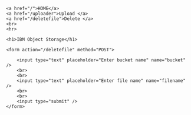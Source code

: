 <html>

<body>

    <a href="/">HOME</a>
    <a href="/uploader">Upload </a>
    <a href="/deletefile">Delete </a>
    <br>
    <hr>

    <h1>IBM Object Storage</h1>

    <form action="/deletefile" method="POST">

        <input type="text" placeholder="Enter bucket name" name="bucket" />
        <br>
        <br>
        <input type="text" placeholder="Enter file name" name="filename" />
        <br>
        <br>
        <input type="submit" />
    </form>
</body>

</html>
